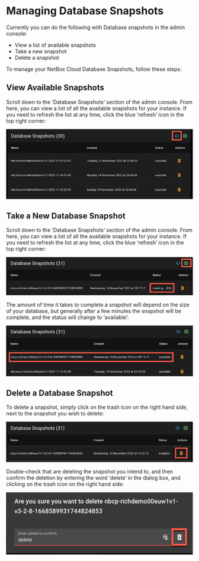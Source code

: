# Managing Database Snapshots

Currently you can do the following with Database snapshots in the admin console: 

- View a list of available snapshots
- Take a new snapshot
- Delete a snapshot 

To manage your NetBox Cloud Database Snapshots, follow these steps: 

## View Available Snapshots
Scroll down to the ‘Database Snapshots’ section of the admin console. From here, you can view a list of all the available snapshots for your instance. If you need to refresh the list at any time, click the blue ‘refresh’ icon in the top right corner:

![database snapshots 1](../images/database_snapshots/db_snapshots_1.png)

## Take a New Database Snapshot
Scroll down to the ‘Database Snapshots’ section of the admin console. From here, you can view a list of all the available snapshots for your instance. If you need to refresh the list at any time, click the blue ‘refresh’ icon in the top right corner:

![database snapshots 2](../images/database_snapshots/db_snapshots_2.png)

The amount of time it takes to complete a snapshot will depend on the size of your database, but generally after a few minutes the snapshot will be complete, and the status will change to ‘available’:

![database snapshots 3](../images/database_snapshots/db_snapshots_3.png)

## Delete a Database Snapshot
To delete a snapshot, simply click on the trash icon on the right hand side, next to the snapshot you wish to delete: 

![database snapshots 4](../images/database_snapshots/db_snapshots_4.png)

Double-check that are deleting the snapshot you intend to, and then confirm the deletion by entering the word ‘delete’ in the dialog box, and clicking on the trash icon on the right hand side: 

![database snapshots 5](../images/database_snapshots/db_snapshots_5.png)